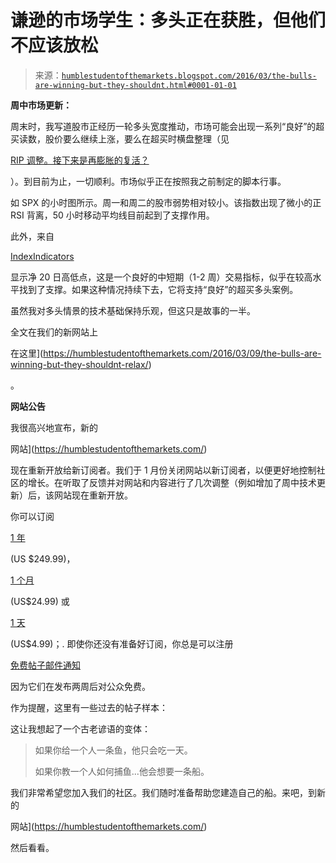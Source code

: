 <!--yml

分类：未分类

日期：2024-05-18 03:09:02

-->

# 谦逊的市场学生：多头正在获胜，但他们不应该放松

> 来源：[`humblestudentofthemarkets.blogspot.com/2016/03/the-bulls-are-winning-but-they-shouldnt.html#0001-01-01`](https://humblestudentofthemarkets.blogspot.com/2016/03/the-bulls-are-winning-but-they-shouldnt.html#0001-01-01)

**周中市场更新：**

周末时，我写道股市正经历一轮多头宽度推动，市场可能会出现一系列“良好”的超买读数，股价要么继续上涨，要么在超买时横盘整理（见

[RIP 调整。接下来是再膨胀的复活？](https://humblestudentofthemarkets.com/2016/03/06/rip-correction-reflationary-resurrection-next/)

）。到目前为止，一切顺利。市场似乎正在按照我之前制定的脚本行事。

如 SPX 的小时图所示。周一和周二的股市弱势相对较小。该指数出现了微小的正 RSI 背离，50 小时移动平均线目前起到了支撑作用。

此外，来自

[IndexIndicators](http://www.indexindicators.com/indicators/breadth/)

显示净 20 日高低点，这是一个良好的中短期（1-2 周）交易指标，似乎在较高水平找到了支撑。如果这种情况持续下去，它将支持“良好”的超买多头案例。

虽然我对多头情景的技术基础保持乐观，但这只是故事的一半。

全文在我们的新网站上

在这里](https://humblestudentofthemarkets.com/2016/03/09/the-bulls-are-winning-but-they-shouldnt-relax/)

。

**网站公告**

我很高兴地宣布，新的

网站](https://humblestudentofthemarkets.com/)

现在重新开放给新订阅者。我们于 1 月份关闭网站以新订阅者，以便更好地控制社区的增长。在听取了反馈并对网站和内容进行了几次调整（例如增加了周中技术更新）后，该网站现在重新开放。

你可以订阅

[1 年](https://humblestudentofthemarkets.com/product/annual-subscription-copy-4/)

(US $249.99)，

[1 个月](https://humblestudentofthemarkets.com/product/monthly-subscription-copy/)

(US$24.99) 或

[1 天](https://humblestudentofthemarkets.com/product/day-pass-3/)

(US$4.99)；. 即使你还没有准备好订阅，你总是可以注册

[免费帖子邮件通知](https://humblestudentofthemarkets.com/subscribe-to-free-posts/)

因为它们在发布两周后对公众免费。

作为提醒，这里有一些过去的帖子样本：

这让我想起了一个古老谚语的变体：

> 如果你给一个人一条鱼，他只会吃一天。
> 
> 如果你教一个人如何捕鱼...他会想要一条船。

我们非常希望您加入我们的社区。我们随时准备帮助您建造自己的船。来吧，到新的

网站](https://humblestudentofthemarkets.com/)

然后看看。
